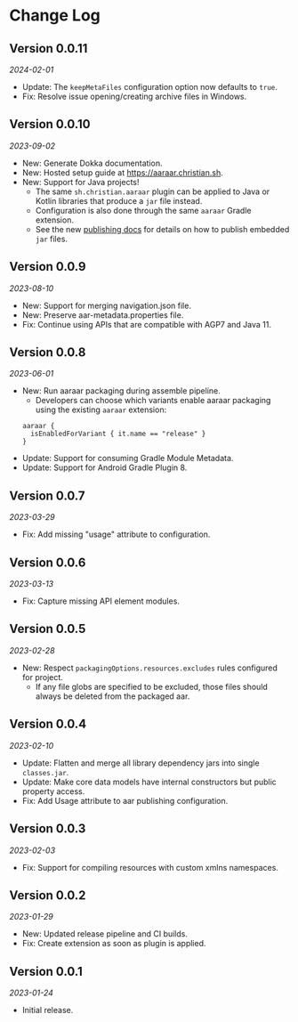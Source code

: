 Change Log
==========

## Version 0.0.11

_2024-02-01_

* Update: The `keepMetaFiles` configuration option now defaults to `true`.
* Fix: Resolve issue opening/creating archive files in Windows.

## Version 0.0.10

_2023-09-02_

* New: Generate Dokka documentation.
* New: Hosted setup guide at https://aaraar.christian.sh.
* New: Support for Java projects!
    * The same `sh.christian.aaraar` plugin can be applied to Java or Kotlin libraries that produce a `jar` file instead.
    * Configuration is also done through the same `aaraar` Gradle extension.
    * See the new [publishing docs](https://aaraar.christian.sh/publishing-jar) for details on how to publish embedded `jar` files.

## Version 0.0.9

_2023-08-10_

* New: Support for merging navigation.json file.
* New: Preserve aar-metadata.properties file.
* Fix: Continue using APIs that are compatible with AGP7 and Java 11.

## Version 0.0.8

_2023-06-01_

* New: Run aaraar packaging during assemble pipeline.
    * Developers can choose which variants enable aaraar packaging using the existing `aaraar` extension:
    ```
    aaraar {
      isEnabledForVariant { it.name == "release" }
    }
    ```
* Update: Support for consuming Gradle Module Metadata.
* Update: Support for Android Gradle Plugin 8.

## Version 0.0.7

_2023-03-29_

* Fix: Add missing "usage" attribute to configuration.

## Version 0.0.6

_2023-03-13_

* Fix: Capture missing API element modules.

## Version 0.0.5

_2023-02-28_

* New: Respect `packagingOptions.resources.excludes` rules configured for project.
    * If any file globs are specified to be excluded, those files should always be deleted from the packaged aar.

## Version 0.0.4

_2023-02-10_

* Update: Flatten and merge all library dependency jars into single `classes.jar`.
* Update: Make core data models have internal constructors but public property access.
* Fix: Add Usage attribute to aar publishing configuration.

## Version 0.0.3

_2023-02-03_

* Fix: Support for compiling resources with custom xmlns namespaces.

## Version 0.0.2

_2023-01-29_

* New: Updated release pipeline and CI builds.
* Fix: Create extension as soon as plugin is applied.

## Version 0.0.1

_2023-01-24_

* Initial release.

